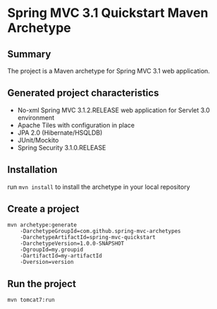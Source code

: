 Spring MVC 3.1 Quickstart Maven Archetype
=========================================

Summary
-------
The project is a Maven archetype for Spring MVC 3.1 web application.

Generated project characteristics
-------------------------
* No-xml Spring MVC 3.1.2.RELEASE web application for Servlet 3.0 environment
* Apache Tiles with configuration in place
* JPA 2.0 (Hibernate/HSQLDB)
* JUnit/Mockito
* Spring Security 3.1.0.RELEASE

Installation
------------

run `mvn install` to install the archetype in your local repository

Create a project
----------------

    mvn archetype:generate
        -DarchetypeGroupId=com.github.spring-mvc-archetypes
        -DarchetypeArtifactId=spring-mvc-quickstart
        -DarchetypeVersion=1.0.0-SNAPSHOT
        -DgroupId=my.groupid
        -DartifactId=my-artifactId
        -Dversion=version

Run the project
----------------

	mvn tomcat7:run

